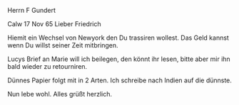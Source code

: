Herrn F Gundert

 Calw 17 Nov 65
Lieber Friedrich

Hiemit ein Wechsel von Newyork den Du trassiren wollest. Das Geld kannst wenn Du willst seiner Zeit mitbringen.

Lucys Brief an Marie will ich beilegen, den könnt ihr lesen, bitte aber mir ihn bald wieder zu retourniren.

Dünnes Papier folgt mit in 2 Arten. Ich schreibe nach Indien auf die dünnste.

Nun lebe wohl. Alles grüßt herzlich.

